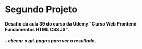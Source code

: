 # Segundo Projeto

####  Desafio da aula 39 do curso da Udemy "Curso Web Frontend Fundamentos HTML CSS JS".

##### - checar o git-pagas para ver o resultado.
